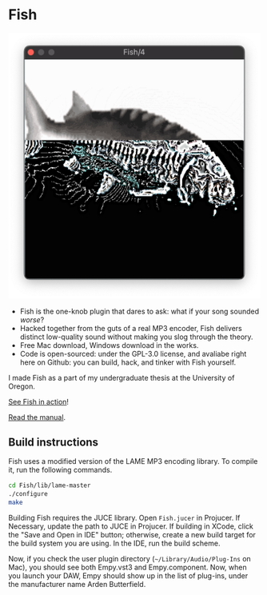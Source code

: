 # Fish

<img src="Images/gui.png">

- Fish is the one-knob plugin that dares to ask: what if your song sounded *worse*?
- Hacked together from the guts of a real MP3 encoder, Fish delivers distinct low-quality sound without making you slog through the theory.
- Free Mac download, Windows download in the works.
- Code is open-sourced: under the GPL-3.0 license, and avaliabe right here on Github: you can build, hack, and tinker with Fish yourself.

I made Fish as a part of my undergraduate thesis at the University of Oregon.

[See Fish in action](https://youtu.be/x2X7x6drGhg)!

[Read the manual](MANUAL.md).

## Build instructions

Fish uses a modified version of the LAME MP3 encoding library. To compile it, run the following commands.

```sh
cd Fish/lib/lame-master
./configure
make
```

Building Fish requires the JUCE library. Open `Fish.jucer` in Projucer. If Necessary, update the path to JUCE in Projucer. If building in XCode, click the "Save and Open in IDE" button; otherwise, create a new build target for the build system you are using. In the IDE, run the build scheme.

Now, if you check the user plugin directory (`~/Library/Audio/Plug-Ins` on Mac), you should see both Empy.vst3 and Empy.component. Now, when you launch your DAW, Empy should show up in the list of plug-ins, under the manufacturer name Arden Butterfield.

